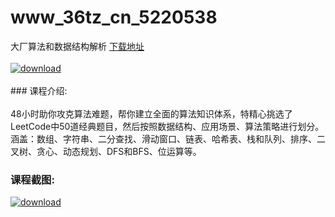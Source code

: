 # www_36tz_cn_5220538
大厂算法和数据结构解析
[下载地址](http://www.36tz.cn/article/5220538 "下载地址")
<br/></br>[![download](http://36tz.cn/muke_img/2021_07_1-58.png "下载地址")](http://www.36tz.cn/article/5220538 "下载地址")
<br/></br>### 课程介绍:<br/></br>48小时助你攻克算法难题，帮你建立全面的算法知识体系，特精心挑选了LeetCode中50道经典题目，然后按照数据结构、应用场景、算法策略进行划分。涵盖：数组、字符串、二分查找、滑动窗口、链表、哈希表、栈和队列、排序、二叉树、贪心、动态规划、DFS和BFS、位运算等。

### 课程截图:
[![download](http://36tz.cn/muke_img/2021_07_2-53.png "下载地址")](http://www.36tz.cn/article/5220538 "下载地址")
